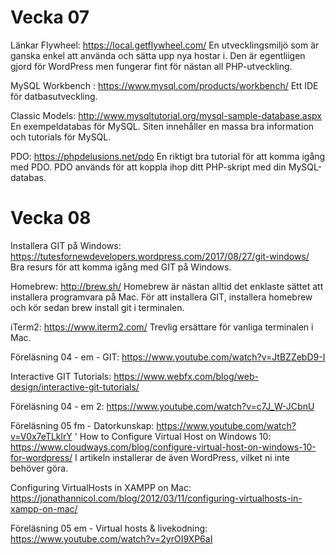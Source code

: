 # Vecka 07

Länkar
Flywheel: https://local.getflywheel.com/
En utvecklingsmiljö som är ganska enkel att använda och sätta upp nya hostar i. Den är egentliigen gjord för WordPress men fungerar fint för nästan all PHP-utveckling.

MySQL Workbench : https://www.mysql.com/products/workbench/
Ett IDE för datbasutveckling.

Classic Models: http://www.mysqltutorial.org/mysql-sample-database.aspx
En exempeldatabas för MySQL. Siten innehåller en massa bra information och tutorials för MySQL.

PDO: https://phpdelusions.net/pdo
En riktigt bra tutorial för att komma igång med PDO. PDO används för att koppla ihop ditt PHP-skript med din MySQL-databas.


# Vecka 08

Installera GIT på Windows: https://tutesfornewdevelopers.wordpress.com/2017/08/27/git-windows/
Bra resurs för att komma igång med GIT på Windows.

Homebrew: http://brew.sh/
Homebrew är nästan alltid det enklaste sättet att installera programvara på Mac. För att installera GIT, installera homebrew och kör sedan brew install git i terminalen.

iTerm2: https://www.iterm2.com/
Trevlig ersättare för vanliga terminalen i Mac.

Föreläsning 04 - em - GIT: https://www.youtube.com/watch?v=JtBZZebD9-I

Interactive GIT Tutorials: https://www.webfx.com/blog/web-design/interactive-git-tutorials/

Föreläsning 04 - em 2: https://www.youtube.com/watch?v=c7J_W-JCbnU

Föreläsning 05 fm - Datorkunskap: https://www.youtube.com/watch?v=V0x7eTLklrY
'
How to Configure Virtual Host on Windows 10: https://www.cloudways.com/blog/configure-virtual-host-on-windows-10-for-wordpress/
I artikeln installerar de även WordPress, vilket ni inte behöver göra.

Configuring VirtualHosts in XAMPP on Mac: https://jonathannicol.com/blog/2012/03/11/configuring-virtualhosts-in-xampp-on-mac/

Föreläsning 05 em - Virtual hosts & livekodning: https://www.youtube.com/watch?v=2yrOI9XP6aI

